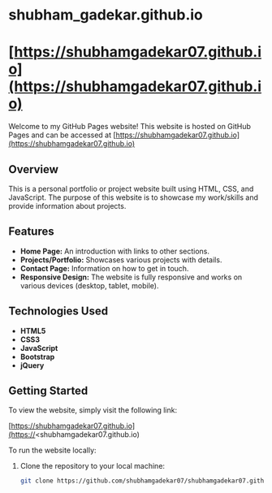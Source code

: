 # shubham_gadekar.github.io
# [https://shubhamgadekar07.github.io](https://shubhamgadekar07.github.io)

Welcome to my GitHub Pages website! This website is hosted on GitHub Pages and can be accessed at [https://shubhamgadekar07.github.io](https://shubhamgadekar07.github.io)

## Overview

This is a personal portfolio or project website built using HTML, CSS, and JavaScript. The purpose of this website is to showcase my work/skills and provide information about projects.

## Features

- **Home Page:** An introduction with links to other sections.
- **Projects/Portfolio:** Showcases various projects with details.
- **Contact Page:** Information on how to get in touch.
- **Responsive Design:** The website is fully responsive and works on various devices (desktop, tablet, mobile).

## Technologies Used

- **HTML5**
- **CSS3**
- **JavaScript**
- **Bootstrap**
- **jQuery**

## Getting Started

To view the website, simply visit the following link:

[https://shubhamgadekar07.github.io](https://<shubhamgadekar07.github.io)

To run the website locally:

1. Clone the repository to your local machine:
   ```bash
   git clone https://github.com/shubhamgadekar07/shubhamgadekar07.github.io.git

